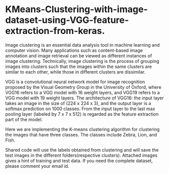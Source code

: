 # KMeans-Clustering-with-image-dataset-using-VGG-feature-extraction-from-keras.
Image clustering is an essential data analysis tool in machine learning and computer vision. Many applications such as content-based image annotation and image retrieval can be viewed as different instances of image clustering. Technically, image clustering is the process of grouping images into clusters such that the images within the same clusters are similar to each other, while those in different clusters are dissimilar.

VGG is a convolutional neural network model for image recognition proposed by the Visual Geometry Group in the University of Oxford, where VGG16 refers to a VGG model with 16 weight layers, and VGG19 refers to a VGG model with 19 weight layers. The architecture of VGG16: the input layer takes an image in the size of (224 x 224 x 3), and the output layer is a softmax prediction on 1000 classes. From the input layer to the last max pooling layer (labeled by 7 x 7 x 512) is regarded as the feature extraction part of the model.

Here we are implementing the K-means clustering algorithm for clustering the images that have three classes. The classes include Zebra, Lion, and Fish. 

Shared code will use the labels obtained from clustering and will save the test images in the different folders(respective clusters).
Attached images gives a hint of training and test data. If you need the complete dataset, please comment your email id.
